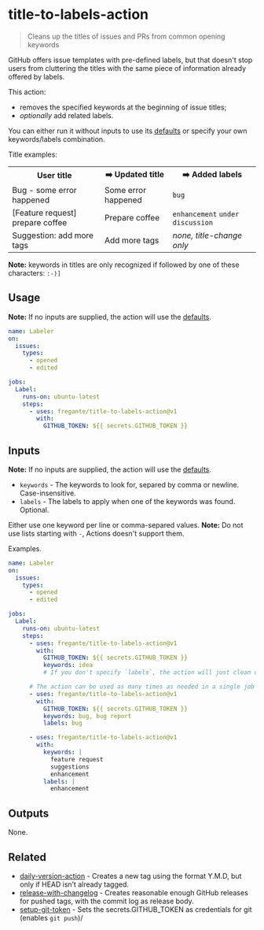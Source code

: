# title-to-labels-action

> Cleans up the titles of issues and PRs from common opening keywords

GitHub offers issue templates with pre-defined labels, but that doesn't stop users from cluttering the titles with the same piece of information already offered by labels.

This action:

- removes the specified keywords at the beginning of issue titles;
- *optionally* add related labels.

You can either run it without inputs to use its [defaults](defaults.json) or specify your own keywords/labels combination.

Title examples:

<table>
  <tr>
    <th>User title
    <th>➡️ Updated title
    <th>➡️ Added labels
  <tr>
    <td>Bug - some error happened
    <td>Some error happened
    <td><code>bug</code>
  <tr>
    <td>[Feature request] prepare coffee
    <td>Prepare coffee
    <td><code>enhancement</code> <code>under discussion</code>
  <tr>
    <td>Suggestion: add more tags
    <td>Add more tags
    <td><em>none, title-change only</em>
</table>


**Note:** keywords in titles are only recognized if followed by one of these characters: `:-)]`

## Usage

**Note:** If no inputs are supplied, the action will use the [defaults](defaults.json).

```yaml
name: Labeler
on:
  issues:
    types:
      - opened
      - edited

jobs:
  Label:
    runs-on: ubuntu-latest
    steps:
      - uses: fregante/title-to-labels-action@v1
        with:
          GITHUB_TOKEN: ${{ secrets.GITHUB_TOKEN }}
```

## Inputs

**Note:** If no inputs are supplied, the action will use the [defaults](defaults.json).

- `keywords` - The keywords to look for, separed by comma or newline. Case-insensitive.
- `labels` - The labels to apply when one of the keywords was found. Optional.

Either use one keyword per line or comma-separed values.
**Note:** Do not use lists starting with `-`, Actions doesn't support them.

Examples.

```yaml
name: Labeler
on:
  issues:
    types:
      - opened
      - edited

jobs:
  Label:
    runs-on: ubuntu-latest
    steps:
      - uses: fregante/title-to-labels-action@v1
        with:
          GITHUB_TOKEN: ${{ secrets.GITHUB_TOKEN }}
          keywords: idea
          # If you don't specify `labels`, the action will just clean up the titles from your keywords.

      # The action can be used as many times as needed in a single job
      - uses: fregante/title-to-labels-action@v1
        with:
          GITHUB_TOKEN: ${{ secrets.GITHUB_TOKEN }}
          keywords: bug, bug report
          labels: bug

      - uses: fregante/title-to-labels-action@v1
        with:
          keywords: |
            feature request
            suggestions
            enhancement
          labels: |
            enhancement
```

## Outputs

None.

## Related

- [daily-version-action](https://github.com/fregante/daily-version-action) - Creates a new tag using the format Y.M.D, but only if HEAD isn’t already tagged.
- [release-with-changelog](https://github.com/notlmn/release-with-changelog) - Creates reasonable enough GitHub releases for pushed tags, with the commit log as release body.
- [setup-git-token](https://github.com/fregante/setup-git-token) - Sets the secrets.GITHUB_TOKEN as credentials for git (enables `git push`)/
